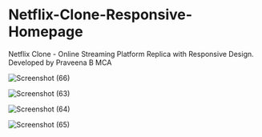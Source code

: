 # Netflix-Clone-Responsive-Homepage
Netflix Clone - Online Streaming Platform Replica with Responsive Design. Developed by Praveena B MCA

![Screenshot (66)](https://github.com/Praveena1309/Netflix-Clone-Responsive-Homepage-/assets/121342359/e3ebb881-b368-4c13-85b3-55545d705aa3)

![Screenshot (63)](https://github.com/Praveena1309/Netflix-Clone-Responsive-Homepage-/assets/121342359/2dcd729e-4975-4d34-af3d-dba59dfe2c3e)

![Screenshot (64)](https://github.com/Praveena1309/Netflix-Clone-Responsive-Homepage-/assets/121342359/67560638-fbaa-4a75-b653-39e269f14f52)

![Screenshot (65)](https://github.com/Praveena1309/Netflix-Clone-Responsive-Homepage-/assets/121342359/dc6c20d9-bae8-46ee-a7a1-7931aff25513)
